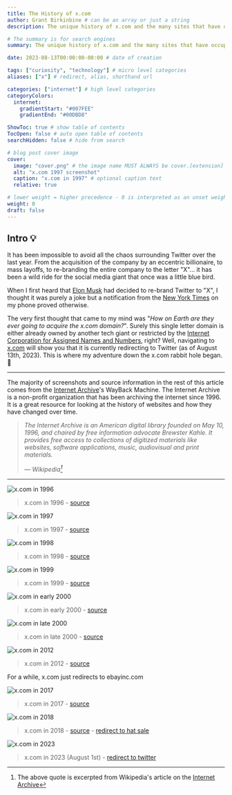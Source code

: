 ```yaml
---
title: The History of x.com
author: Grant Birkinbine # can be an array or just a string
description: The unique history of x.com and the many sites that have occupied its space

# The summary is for search engines
summary: The unique history of x.com and the many sites that have occupied its space

date: 2023-08-13T00:00:00-00:00 # date of creation

tags: ["curiosity", "technology"] # micro level categories
aliases: ["x"] # redirect, alias, shorthand url

categories: ["internet"] # high level categories
categoryColors:
  internet:
    gradientStart: "#007FEE"
    gradientEnd: "#00DBD8"

ShowToc: true # show table of contents
TocOpen: false # auto open table of contents
searchHidden: false # hide from search

# blog post cover image
cover:
  image: "cover.png" # the image name MUST ALWAYS be cover.[extension]
  alt: "x.com 1997 screenshot"
  caption: "x.com in 1997" # optional caption text
  relative: true

# lower weight = higher precedence - 0 is interpreted as an unset weight
weight: 0
draft: false
---
```


## Intro 💡

It has been impossible to avoid all the chaos surrounding Twitter over the last year. From the acquisition of the company by an eccentric billionaire, to mass layoffs, to re-branding the entire company to the letter "X"... it has been a wild ride for the social media giant that once was a little blue bird.

When I first heard that [Elon Musk](https://en.wikipedia.org/wiki/Elon_Musk) had decided to re-brand Twitter to "X", I thought it was purely a joke but a notification from the [New York Times](https://www.nytimes.com/2023/07/24/technology/twitter-x-elon-musk.html?smid=url-share) on my phone proved otherwise.

The very first thought that came to my mind was "_How on Earth are they ever going to acquire the x.com domain?_". Surely this single letter domain is either already owned by another tech giant or restricted by the [Internet Corporation for Assigned Names and Numbers](https://en.wikipedia.org/wiki/ICANN), right? Well, navigating to [x.com](https://x.com) will show you that it is currently redirecting to Twitter (as of August 13th, 2023). This is where my adventure down the x.com rabbit hole began. 🐰

---

The majority of screenshots and source information in the rest of this article comes from the [Internet Archive](https://web.archive.org/)'s WayBack Machine. The Internet Archive is a non-profit organization that has been archiving the internet since 1996. It is a great resource for looking at the history of websites and how they have changed over time.

> _The Internet Archive is an American digital library founded on May 10, 1996, and chaired by free information advocate Brewster Kahle. It provides free access to collections of digitized materials like websites, software applications, music, audiovisual and print materials._
>
> — <cite>Wikipedia[^1]</cite>

[^1]: The above quote is excerpted from Wikipedia's article on the [Internet Archive](https://en.wikipedia.org/wiki/Internet_Archive)

---

![x.com in 1996](1996.png)

> x.com in 1996 - [source](https://web.archive.org/web/19961219022100/http://x.com/)

![x.com in 1997](cover.png)

> x.com in 1997 - [source](https://web.archive.org/web/19970411224438/http://x.com/)

![x.com in 1998](1998.png)

> x.com in 1998 - [source](https://web.archive.org/web/19981205063857/http://www.x.com/)

![x.com in 1999](1999.png)

> x.com in 1999 - [source](https://web.archive.org/web/19990429170509/http://www.x.com/)

![x.com in early 2000](2000.png)

> x.com in early 2000 - [source](https://web.archive.org/web/20000301000000*/http://www.x.com/)

![x.com in late 2000](2000-2.png)

> x.com in late 2000 - [source](https://web.archive.org/web/20001019043926/http://www.x.com/)

![x.com in 2012](2012.png)

> x.com in 2012 - [source](https://web.archive.org/web/20120629033626/https://www.x.com/)

For a while, x.com just redirects to ebayinc.com

![x.com in 2017](2017.png)

> x.com in 2017 - [source](https://web.archive.org/web/20170731220848/http://x.com/)

![x.com in 2018](2018.png)

> x.com in 2018 - [source](https://web.archive.org/web/20180228174126/http://x.com/) - [redirect to hat sale](https://web.archive.org/web/20180428210848/https://www.boringcompany.com/hat)

![x.com in 2023](2023.png)

> x.com in 2023 (August 1st) - [redirect to twitter](https://web.archive.org/web/20230801001017/http://x.com/)
